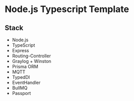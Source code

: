 # Node.js Typescript Template

## Stack

- Node.js
- TypeScript
- Express
- Routing-Controller
- Graylog + Winston
- Prisma ORM
- MQTT
- TypedDI
- EventHandler
- BullMQ
- Passport
